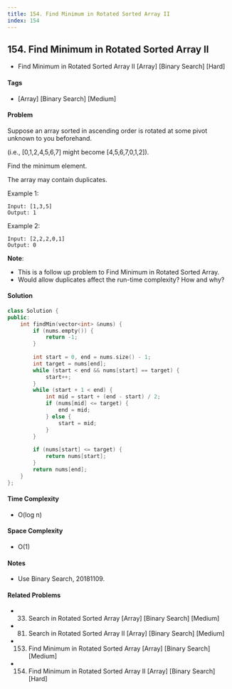 ```yaml
---
title: 154. Find Minimum in Rotated Sorted Array II
index: 154
---
```


## 154. Find Minimum in Rotated Sorted Array II
- Find Minimum in Rotated Sorted Array II [Array] [Binary Search] [Hard]

#### Tags
- [Array] [Binary Search] [Medium]

#### Problem
Suppose an array sorted in ascending order is rotated at some pivot unknown to you beforehand.

(i.e.,  [0,1,2,4,5,6,7] might become  [4,5,6,7,0,1,2]).

Find the minimum element.

The array may contain duplicates.

Example 1:

    Input: [1,3,5]
    Output: 1

Example 2:

    Input: [2,2,2,0,1]
    Output: 0

**Note**:

- This is a follow up problem to Find Minimum in Rotated Sorted Array.
- Would allow duplicates affect the run-time complexity? How and why?

#### Solution
``` C++
class Solution {
public:
    int findMin(vector<int> &nums) {
        if (nums.empty()) {
            return -1;
        }
        
        int start = 0, end = nums.size() - 1;
        int target = nums[end];
        while (start < end && nums[start] == target) {
            start++;
        }
        while (start + 1 < end) {
            int mid = start + (end - start) / 2;
            if (nums[mid] <= target) {
                end = mid;
            } else {
                start = mid;
            }
        }
        
        if (nums[start] <= target) {
            return nums[start];
        }
        return nums[end];
    }
};
```

#### Time Complexity
- O(log n)

#### Space Complexity
- O(1)

#### Notes
- Use Binary Search, 20181109.

#### Related Problems
- 33. Search in Rotated Sorted Array [Array] [Binary Search] [Medium]
- 81. Search in Rotated Sorted Array II [Array] [Binary Search] [Medium]
- 153. Find Minimum in Rotated Sorted Array [Array] [Binary Search] [Medium]
- 154. Find Minimum in Rotated Sorted Array II [Array] [Binary Search] [Hard]
